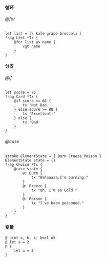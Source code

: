 #### 循环

###### @for

```
let list = [\ kale grape broccoli ]
frag List *Tx {
    @for list as name {
		vgt name
    }
}
```

#### 分支

###### @if

```
let score = 75
frag Card *Tx {
	@if score >= 60 {
		tx 'Not Bad.'
	} else score >= 80 {
		tx 'Excellent!'
	} else {
		tx 'Bad'
	}
}
```

###### @case

```
stroke ElementState = { Burn Freeze Poison }
ElementState state = {}
frag Choice *Tx {
	@case state {
		@: Burn {
			tx "Wahaaaaa.I'm burning."
		}
		@: Freeze {
			tx "Oh. I'm so Cold."
		}
		@: Poison {
			tx "I've been poisoned."
		}
	}
}
```

#### 变量

```
@ uint a, b, c; bool ok
@ let a = 2
@ {
	let a = 2
}
```
